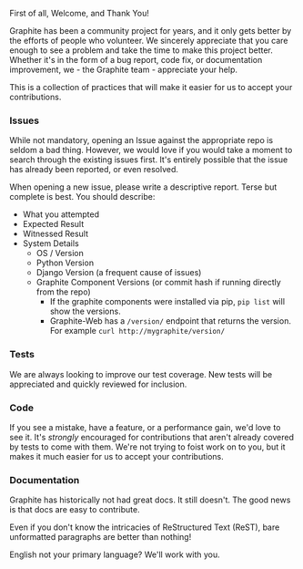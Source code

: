 First of all, Welcome, and Thank You!

Graphite has been a community project for years, and it only gets better by the efforts of people who volunteer.  We sincerely appreciate that you care enough to see a problem and take the time to make this project better.  Whether it's in the form of a bug report, code fix, or documentation improvement, we - the Graphite team - appreciate your help.

This is a collection of practices that will make it easier for us to accept your contributions.


### Issues

While not mandatory, opening an Issue against the appropriate repo is seldom a bad thing.  However, we would love if you would take a moment to search through the existing issues first.  It's entirely possible that the issue has already been reported, or even resolved.

When opening a new issue, please write a descriptive report.  Terse but complete is best.  You should describe:

* What you attempted
* Expected Result
* Witnessed Result
* System Details
  * OS / Version
  * Python Version
  * Django Version (a frequent cause of issues)
  * Graphite Component Versions (or commit hash if running directly from the repo)
    * If the graphite components were installed via pip, `pip list` will show the versions.
    * Graphite-Web has a `/version/` endpoint that returns the version.  For example `curl http://mygraphite/version/`


### Tests

We are always looking to improve our test coverage.  New tests will be appreciated and quickly reviewed for inclusion.


### Code

If you see a mistake, have a feature, or a performance gain, we'd love to see it.  It's _strongly_ encouraged for contributions that aren't already covered by tests to come with them.  We're not trying to foist work on to you, but it makes it much easier for us to accept your contributions.


### Documentation

Graphite has historically not had great docs.  It still doesn't.  The good news is that docs are easy to contribute.

Even if you don't know the intricacies of ReStructured Text (ReST), bare unformatted paragraphs are better than nothing!

English not your primary language?  We'll work with you.
